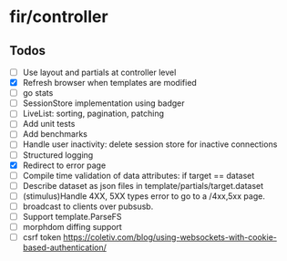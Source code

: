 # fir/controller

## Todos

- [ ] Use layout and partials at controller level
- [x] Refresh browser when templates are modified
- [ ] go stats
- [ ] SessionStore implementation using badger
- [ ] LiveList: sorting, pagination, patching
- [ ] Add unit tests
- [ ] Add benchmarks
- [ ] Handle user inactivity: delete session store for inactive connections
- [ ] Structured logging
- [x] Redirect to error page
- [ ] Compile time validation of data attributes: if target == dataset
- [ ] Describe dataset as json files in template/partials/target.dataset
- [ ] (stimulus)Handle 4XX, 5XX types error to go to a /4xx,5xx page.
- [ ] broadcast to clients over pubsusb.
- [ ] Support template.ParseFS
- [ ] morphdom diffing support
- [ ] csrf token https://coletiv.com/blog/using-websockets-with-cookie-based-authentication/

